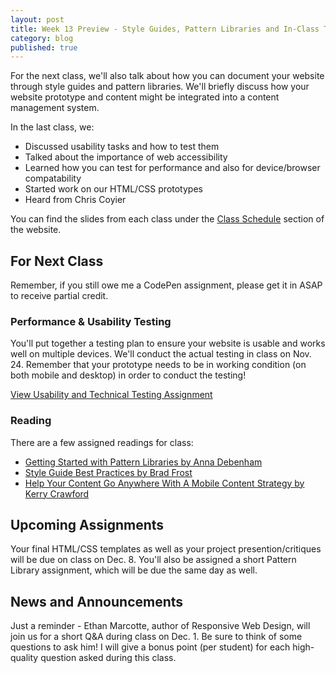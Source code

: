 ```yaml
---
layout: post
title: Week 13 Preview - Style Guides, Pattern Libraries and In-Class Testing
category: blog
published: true
---
```


For the next class, we'll also talk about how you can document your website through style guides and pattern libraries.  We'll briefly discuss how your website prototype and content might be integrated into a content management system.

In the last class, we:

* Discussed usability tasks and how to test them
* Talked about the importance of web accessibility
* Learned how you can test for performance and also for device/browser compatability
* Started work on our HTML/CSS prototypes
* Heard from Chris Coyier

You can find the slides from each class under the [Class Schedule](http://rwdkent.com/class/schedule/) section of the website.

## For Next Class

Remember, if you still owe me a CodePen assignment, please get it in ASAP to receive partial credit.

### Performance & Usability Testing

You'll put together a testing plan to ensure your website is usable and works well on multiple devices.  We'll conduct the actual testing in class on Nov. 24.  Remember that your prototype needs to be in working condition (on both mobile and desktop) in order to conduct the testing!

<a href="http://rwdkent.com/class/assignments/testing" class="button small">View Usability and Technical Testing Assignment</a>

### Reading

There are a few assigned readings for class:

* [Getting Started with Pattern Libraries by Anna Debenham](http://alistapart.com/blog/post/getting-started-with-pattern-libraries)
* [Style Guide Best Practices by Brad Frost](http://bradfrost.com/blog/post/style-guide-best-practices/)
* [Help Your Content Go Anywhere With A Mobile Content Strategy by Kerry Crawford](http://www.smashingmagazine.com/2015/03/content-mobile-content-strategy/)

## Upcoming Assignments

Your final HTML/CSS templates as well as your project presention/critiques will be due on class on Dec. 8.  You'll also be assigned a short Pattern Library assignment, which will be due the same day as well.  

## News and Announcements

Just a reminder - Ethan Marcotte, author of Responsive Web Design, will join us for a short Q&A during class on Dec. 1.  Be sure to think of some questions to ask him!  I will give a bonus point (per student) for each high-quality question asked during this class.
